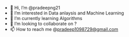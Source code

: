 - 👋 Hi, I’m @pradeepng21
- 👀 I’m interested in Data anlaysis and Machine Learning
- 🌱 I’m currently learning Algorithms
- 💞️ I’m looking to collaborate on ?
- 📫 How to reach me @pradeep1098729@gmail.com

<!---
pradeepng21/pradeepng21 is a ✨ special ✨ repository because its `README.md` (this file) appears on your GitHub profile.
You can click the Preview link to take a look at your changes.
--->
